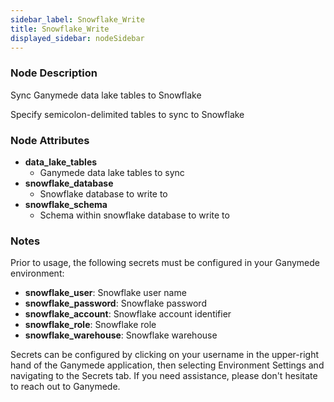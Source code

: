 ```yaml
---
sidebar_label: Snowflake_Write
title: Snowflake_Write
displayed_sidebar: nodeSidebar
---
```


### Node Description
Sync Ganymede data lake tables to Snowflake

Specify semicolon-delimited tables to sync to Snowflake


### Node Attributes
- **data_lake_tables**
  - Ganymede data lake tables to sync
- **snowflake_database**
  - Snowflake database to write to
- **snowflake_schema**
  - Schema within snowflake database to write to


### Notes
Prior to usage, the following secrets must be configured in your Ganymede environment:
- **snowflake_user**: Snowflake user name
- **snowflake_password**: Snowflake password
- **snowflake_account**: Snowflake account identifier
- **snowflake_role**: Snowflake role
- **snowflake_warehouse**: Snowflake warehouse

Secrets can be configured by clicking on your username in the upper-right hand of the Ganymede
application, then selecting Environment Settings and navigating to the Secrets tab. If you need
assistance, please don't hesitate to reach out to Ganymede.
